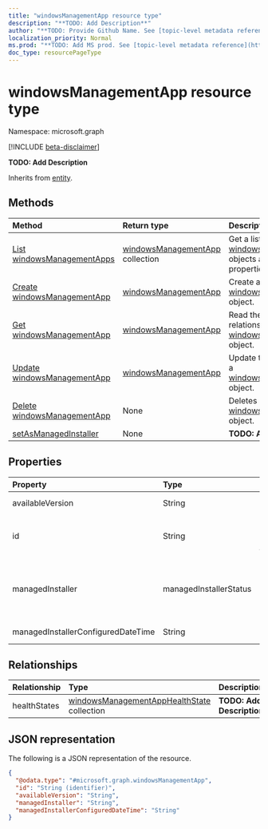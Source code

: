 ```yaml
---
title: "windowsManagementApp resource type"
description: "**TODO: Add Description**"
author: "**TODO: Provide Github Name. See [topic-level metadata reference](https://msgo.azurewebsites.net/add/document/guidelines/metadata.html#topic-level-metadata)**"
localization_priority: Normal
ms.prod: "**TODO: Add MS prod. See [topic-level metadata reference](https://msgo.azurewebsites.net/add/document/guidelines/metadata.html#topic-level-metadata)**"
doc_type: resourcePageType
---
```


# windowsManagementApp resource type

Namespace: microsoft.graph

[!INCLUDE [beta-disclaimer](../../includes/beta-disclaimer.md)]

**TODO: Add Description**


Inherits from [entity](../resources/entity.md).

## Methods
|Method|Return type|Description|
|:---|:---|:---|
|[List windowsManagementApps](../api/intune-windowsmanagementapp-list.md)|[windowsManagementApp](../resources/intune-windowsmanagementapp.md) collection|Get a list of the [windowsManagementApp](../resources/intune-windowsmanagementapp.md) objects and their properties.|
|[Create windowsManagementApp](../api/intune-windowsmanagementapp-create.md)|[windowsManagementApp](../resources/intune-windowsmanagementapp.md)|Create a new [windowsManagementApp](../resources/intune-windowsmanagementapp.md) object.|
|[Get windowsManagementApp](../api/intune-windowsmanagementapp-get.md)|[windowsManagementApp](../resources/intune-windowsmanagementapp.md)|Read the properties and relationships of a [windowsManagementApp](../resources/intune-windowsmanagementapp.md) object.|
|[Update windowsManagementApp](../api/intune-windowsmanagementapp-update.md)|[windowsManagementApp](../resources/intune-windowsmanagementapp.md)|Update the properties of a [windowsManagementApp](../resources/intune-windowsmanagementapp.md) object.|
|[Delete windowsManagementApp](../api/intune-windowsmanagementapp-delete.md)|None|Deletes a [windowsManagementApp](../resources/intune-windowsmanagementapp.md) object.|
|[setAsManagedInstaller](../api/intune-windowsmanagementapp-setasmanagedinstaller.md)|None|**TODO: Add Description**|

## Properties
|Property|Type|Description|
|:---|:---|:---|
|availableVersion|String|**TODO: Add Description**|
|id|String|**TODO: Add Description** Inherited from [entity](../resources/entity.md).|
|managedInstaller|managedInstallerStatus|**TODO: Add Description**. Possible values are: `disabled`, `enabled`.|
|managedInstallerConfiguredDateTime|String|**TODO: Add Description**|

## Relationships
|Relationship|Type|Description|
|:---|:---|:---|
|healthStates|[windowsManagementAppHealthState](../resources/intune-windowsmanagementapphealthstate.md) collection|**TODO: Add Description**|

## JSON representation
The following is a JSON representation of the resource.
<!-- {
  "blockType": "resource",
  "keyProperty": "id",
  "@odata.type": "microsoft.graph.windowsManagementApp",
  "baseType": "microsoft.graph.entity",
  "openType": false
}
-->
``` json
{
  "@odata.type": "#microsoft.graph.windowsManagementApp",
  "id": "String (identifier)",
  "availableVersion": "String",
  "managedInstaller": "String",
  "managedInstallerConfiguredDateTime": "String"
}
```

